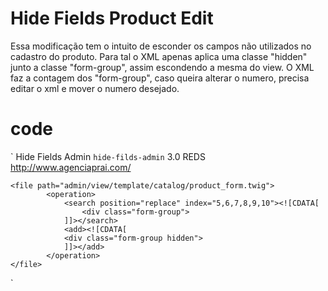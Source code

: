 # Hide Fields Product Edit
Essa modificação tem o intuito de esconder os campos não utilizados no cadastro do produto.
Para tal o XML apenas aplica uma classe "hidden" junto a classe "form-group", assim escondendo a mesma do view.
O XML faz a contagem dos "form-group", caso queira alterar o numero, precisa editar o xml e mover o numero desejado.

# code
`<?xml version="1.0" encoding="utf-8"?>
<modification>
	<name>Hide Fields Admin</name>
	<code>hide-filds-admin</code>
	<version>3.0</version>
	<author>REDS</author>
	<link>http://www.agenciaprai.com/</link>

	<file path="admin/view/template/catalog/product_form.twig">
			<operation>
				<search position="replace" index="5,6,7,8,9,10"><![CDATA[
					<div class="form-group">
				]]></search>
				<add><![CDATA[
				<div class="form-group hidden">
				]]></add>
			</operation>
	</file>
</modification>`
